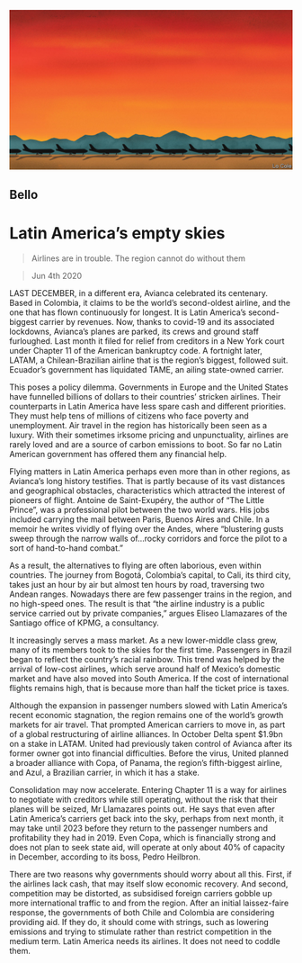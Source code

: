 ![](./images/20200606_AMD001.jpg)

## Bello

# Latin America’s empty skies

> Airlines are in trouble. The region cannot do without them

> Jun 4th 2020

LAST DECEMBER, in a different era, Avianca celebrated its centenary. Based in Colombia, it claims to be the world’s second-oldest airline, and the one that has flown continuously for longest. It is Latin America’s second-biggest carrier by revenues. Now, thanks to covid-19 and its associated lockdowns, Avianca’s planes are parked, its crews and ground staff furloughed. Last month it filed for relief from creditors in a New York court under Chapter 11 of the American bankruptcy code. A fortnight later, LATAM, a Chilean-Brazilian airline that is the region’s biggest, followed suit. Ecuador’s government has liquidated TAME, an ailing state-owned carrier.

This poses a policy dilemma. Governments in Europe and the United States have funnelled billions of dollars to their countries’ stricken airlines. Their counterparts in Latin America have less spare cash and different priorities. They must help tens of millions of citizens who face poverty and unemployment. Air travel in the region has historically been seen as a luxury. With their sometimes irksome pricing and unpunctuality, airlines are rarely loved and are a source of carbon emissions to boot. So far no Latin American government has offered them any financial help.

Flying matters in Latin America perhaps even more than in other regions, as Avianca’s long history testifies. That is partly because of its vast distances and geographical obstacles, characteristics which attracted the interest of pioneers of flight. Antoine de Saint-Exupéry, the author of “The Little Prince”, was a professional pilot between the two world wars. His jobs included carrying the mail between Paris, Buenos Aires and Chile. In a memoir he writes vividly of flying over the Andes, where “blustering gusts sweep through the narrow walls of…rocky corridors and force the pilot to a sort of hand-to-hand combat.”

As a result, the alternatives to flying are often laborious, even within countries. The journey from Bogotá, Colombia’s capital, to Cali, its third city, takes just an hour by air but almost ten hours by road, traversing two Andean ranges. Nowadays there are few passenger trains in the region, and no high-speed ones. The result is that “the airline industry is a public service carried out by private companies,” argues Eliseo Llamazares of the Santiago office of KPMG, a consultancy.

It increasingly serves a mass market. As a new lower-middle class grew, many of its members took to the skies for the first time. Passengers in Brazil began to reflect the country’s racial rainbow. This trend was helped by the arrival of low-cost airlines, which serve around half of Mexico’s domestic market and have also moved into South America. If the cost of international flights remains high, that is because more than half the ticket price is taxes.

Although the expansion in passenger numbers slowed with Latin America’s recent economic stagnation, the region remains one of the world’s growth markets for air travel. That prompted American carriers to move in, as part of a global restructuring of airline alliances. In October Delta spent $1.9bn on a stake in LATAM. United had previously taken control of Avianca after its former owner got into financial difficulties. Before the virus, United planned a broader alliance with Copa, of Panama, the region’s fifth-biggest airline, and Azul, a Brazilian carrier, in which it has a stake.

Consolidation may now accelerate. Entering Chapter 11 is a way for airlines to negotiate with creditors while still operating, without the risk that their planes will be seized, Mr Llamazares points out. He says that even after Latin America’s carriers get back into the sky, perhaps from next month, it may take until 2023 before they return to the passenger numbers and profitability they had in 2019. Even Copa, which is financially strong and does not plan to seek state aid, will operate at only about 40% of capacity in December, according to its boss, Pedro Heilbron.

There are two reasons why governments should worry about all this. First, if the airlines lack cash, that may itself slow economic recovery. And second, competition may be distorted, as subsidised foreign carriers gobble up more international traffic to and from the region. After an initial laissez-faire response, the governments of both Chile and Colombia are considering providing aid. If they do, it should come with strings, such as lowering emissions and trying to stimulate rather than restrict competition in the medium term. Latin America needs its airlines. It does not need to coddle them.